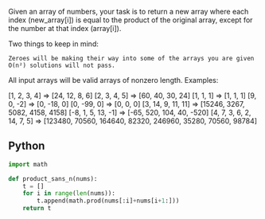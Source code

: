 Given an array of numbers, your task is to return a new array where each index (new_array[i]) is equal to the product of the original array, except for the number at that index (array[i]).

Two things to keep in mind:

    Zeroes will be making their way into some of the arrays you are given
    O(n²) solutions will not pass.

All input arrays will be valid arrays of nonzero length.
Examples:

[1, 2, 3, 4]              => [24, 12, 8, 6]
[2, 3, 4, 5]              => [60, 40, 30, 24]
[1, 1, 1]                 => [1, 1, 1]
[9, 0, -2]                => [0, -18, 0]
[0, -99, 0]               => [0, 0, 0]
[3, 14, 9, 11, 11]        => [15246, 3267, 5082, 4158, 4158]
[-8, 1, 5, 13, -1]        => [-65, 520, 104, 40, -520]
[4, 7, 3, 6, 2, 14, 7, 5] => [123480, 70560, 164640, 82320, 246960, 35280, 70560, 98784]


## Python
```python
import math

def product_sans_n(nums):
    t = []
    for i in range(len(nums)):
        t.append(math.prod(nums[:i]+nums[i+1:]))
    return t
```
